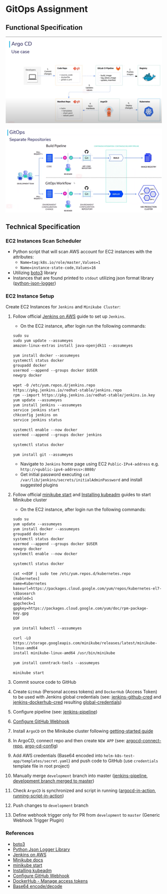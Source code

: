 # GitOps Assignment

## Functional Specification

![](attachments/use-case.png)

![](attachments/gitops-seperate-repos.png)

## Technical Specification

### EC2 Instances Scan Scheduler

- Python script that will scan AWS account for EC2 instances with the attributes:
    - `Name=tag:k8s.io/role/master,Values=1`
    - `Name=instance-state-code,Values=16`
- Utilizing [boto3](https://boto3.amazonaws.com/v1/documentation/api/latest/reference/services/ec2.html) library
- Instances that are found printed to `stdout` utilizing json format library ([python-json-logger](https://github.com/madzak/python-json-logger))

### EC2 Instance Setup

Create EC2 Instances for `Jenkins` and `Minikube Cluster`:

1. Follow official [Jenkins on AWS](https://www.jenkins.io/doc/tutorials/tutorial-for-installing-jenkins-on-AWS/) guide to set up `Jenkins`.

    - On the EC2 instance, after login run the following commands:
    ```commandline
    sudo su
    sudo yum update --assumeyes
    amazon-linux-extras install java-openjdk11 --assumeyes
    
    yum install docker --assumeyes
    systemctl status docker
    groupadd docker
    usermod --append --groups docker $USER
    newgrp docker
    
    wget -O /etc/yum.repos.d/jenkins.repo https://pkg.jenkins.io/redhat-stable/jenkins.repo
    rpm --import https://pkg.jenkins.io/redhat-stable/jenkins.io.key
    yum update --assumeyes
    yum install jenkins --assumeyes
    service jenkins start
    chkconfig jenkins on
    service jenkins status
    
    systemctl enable --now docker
    usermod --append --groups docker jenkins
    
    systemctl status docker
    
    yum install git --assumeyes
    ```

    - Navigate to `Jenkins` home page using EC2 `Public-IPv4-address` e.g. `http://<public-ipv4-address>:8080/`
    - Get initial password executing `cat /var/lib/jenkins/secrets/initialAdminPassword` and install suggested plugins

2. Follow official [minikube start](https://minikube.sigs.k8s.io/docs/start/) and [Installing kubeadm](https://kubernetes.io/docs/setup/production-environment/tools/kubeadm/install-kubeadm/) guides to start Minikube cluster

    - On the EC2 instance, after login run the following commands:
    ```commandline
    sudo su
    yum update --assumeyes
    yum install docker --assumeyes
    groupadd docker
    systemctl status docker
    usermod --append --groups docker $USER
    newgrp docker
    systemctl enable --now docker
    
    systemctl status docker
    
    cat <<EOF | sudo tee /etc/yum.repos.d/kubernetes.repo
    [kubernetes]
    name=Kubernetes
    baseurl=https://packages.cloud.google.com/yum/repos/kubernetes-el7-\$basearch
    enabled=1
    gpgcheck=1
    gpgkey=https://packages.cloud.google.com/yum/doc/rpm-package-key.gpg
    EOF
       
    yum install kubectl --assumeyes
    
    curl -LO https://storage.googleapis.com/minikube/releases/latest/minikube-linux-amd64
    install minikube-linux-amd64 /usr/bin/minikube
    
    yum install conntrack-tools --assumeyes
    
    minikube start
    ```

3. Commit source code to GitHub
4. Create `GitHub` (Personal access tokens) and `DockerHub` (Access Token) to be used with Jenkins global credentials (see: [jenkins-github-cred](attachments/jenkins-github-cred.jpg) and [jenkins-dockerhub-cred](attachments/jenkins-dockerhub-cred.jpg) resulting [global-credentials](attachments/global-credentials.jpg))
5. Configure pipeline (see: [jenkins-pipeline](attachments/jenkins-pipeline.jpg))
6. [Configure GitHub Webhook](https://plugins.jenkins.io/github/)
7. Install `ArgoCD` on the Minikube cluster following [getting-started guide](https://argo-cd.readthedocs.io/en/stable/getting_started/#getting-started)
8. In ArgoCD, connect repo and then create `NEW APP` (see: [argocd-connect-repo](attachments/argocd-connect-repo.jpg), [argo-cd-config](attachments/argocd-config.jpg))
9. Add AWS credentials (Base64 encoded into `helm-k8s-test-app/templates/secret.yaml`) and push code to GitHub (use `credentials` template file in root project)
10. Manually merge `development` branch into master ([jenkins-pipeline](attachments/jenkins-pipeline-2.jpg), [development branch merged to master](attachments/github-merge.jpg))
11. Check `ArgoCD` is synchronized and script in running ([argocd-in-action](attachments/argocd-in-action.jpg), [running-script-in-action](attachments/running-script-in-action.jpg))
12. Push changes to `development` branch
13. Define webhook trigger only for PR from `development` to `master` (Generic Webhook Trigger Plugin)

### References

- [boto3](https://boto3.amazonaws.com/v1/documentation/api/latest/reference/services/ec2.html)
- [Python Json Logger Library](https://github.com/madzak/python-json-logger)
- [Jenkins on AWS](https://www.jenkins.io/doc/tutorials/tutorial-for-installing-jenkins-on-AWS/)
- [Minikube docs](https://minikube.sigs.k8s.io/docs/start/)
- [minikube start](https://minikube.sigs.k8s.io/docs/start/)
- [Installing kubeadm](https://kubernetes.io/docs/setup/production-environment/tools/kubeadm/install-kubeadm/)
- [Configure GitHub Webhook](https://plugins.jenkins.io/github/)
- [DockerHub - Manage access tokens](https://docs.docker.com/docker-hub/access-tokens/)
- [Base64 encode/decode](https://www.base64encode.org/)
